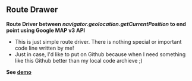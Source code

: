 ﻿Route Drawer
---------------

**Route Driver between *navigator.geolocation.getCurrentPosition* to end point using Google MAP v3 API**

 * This is just simple route driver. There is nothing special or important code line written by me!
 * Just in case, I'd like to put on Github because when I need something like this Github better than my local code archieve ;)

**See [demo]**

  [demo]: http://tanerdogan.com/github/route-drawer/